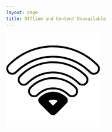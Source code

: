 ```yaml
---
layout: page
title: Offline and Content Unavailable
---
```

<img src="/images/wifi-1-bar-xxl.png"/>
